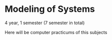 # Modeling of Systems

4 year, 1 semester (7 semester in total)

Here will be computer practicums of this subjects